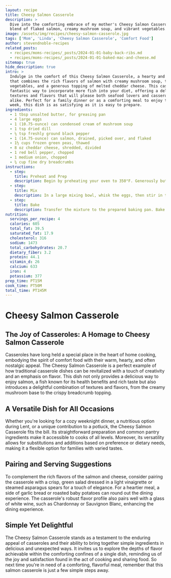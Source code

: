 ```yaml
---
layout: recipe
title: Cheesy Salmon Casserole
description: >
  Dive into the comforting embrace of my mother's Cheesy Salmon Casserole, a harmonious
  blend of flaked salmon, creamy mushroom soup, and vibrant vegetables.
image: /assets/img/recipes/cheesy-salmon-casserole.jpg
tags: ['Mom', 'Linda', 'Cheesy Salmon Casserole', 'Comfort Food']
author: stevendnoble-recipes
related_posts:
  - recipes/moms-recipes/_posts/2024-01-01-baby-back-ribs.md
  - recipes/moms-recipes/_posts/2024-01-01-baked-mac-and-cheese.md
sitemap: true
hide_description: true
intro: >
  Indulge in the comfort of this Cheesy Salmon Casserole, a hearty and nutritious dish
  that combines the rich flavors of salmon with creamy mushroom soup, tender
  vegetables, and a generous topping of melted cheddar cheese. This casserole is a
  fantastic way to incorporate more fish into your diet, offering a delightful mix of
  textures and flavors that will please both seafood lovers and casserole enthusiasts
  alike. Perfect for a family dinner or as a comforting meal to enjoy throughout the
  week, this dish is as satisfying as it is easy to prepare.
ingredients:
  - 1 tbsp unsalted butter, for greasing pan
  - 4 large eggs
  - 1 (10.75-ounce) can condensed cream of mushroom soup
  - 1 tsp dried dill
  - ¼ tsp freshly ground black pepper
  - 1 (14.75-ounce) can salmon, drained, picked over, and flaked
  - 1½ cups frozen green peas, thawed
  - 8 oz cheddar cheese, shredded, divided
  - 1 red bell pepper, chopped
  - 1 medium onion, chopped
  - ¼ cup fine dry breadcrumbs
instructions:
  - step:
    title: Preheat and Prep
    description: Begin by preheating your oven to 350°F. Generously butter an 11 x 7 x 2-inch baking pan.
  - step:
    title: Mix
    description: In a large mixing bowl, whisk the eggs, then stir in the cream of mushroom soup, dill, and black pepper until well blended. Add the salmon, peas, half of the cheddar cheese, bell pepper, onion, and breadcrumbs, stirring until all ingredients are evenly distributed.
  - step:
    title: Bake
    description: Transfer the mixture to the prepared baking pan. Bake for 45 minutes, then top with the remaining cheese and bake for an additional 5 minutes, or until the cheese is fully melted and bubbly. Let the casserole stand for 10 minutes before serving to allow it to set.
nutrition:
  servings_per_recipe: 4
  calories: 605
  total_fat: 39.5
  saturated_fat: 17.9
  cholesterol: 316
  sodium: 1473
  total_carbohydrates: 20.7
  dietary_fiber: 3.2
  protein: 44.1
  vitamin_d: 26
  calcium: 633
  iron: 4
  potassium: 377
prep_time: PT15M
cook_time: PT50M
total_time: PT1H5M
---
```


# Cheesy Salmon Casserole

## The Joy of Casseroles: A Homage to Cheesy Salmon Casserole

Casseroles have long held a special place in the heart of home cooking, embodying the spirit of comfort food with their warm, hearty, and often nostalgic appeal. The Cheesy Salmon Casserole is a perfect example of how traditional casserole dishes can be revitalized with a touch of creativity and an emphasis on flavor. This dish not only provides a delicious way to enjoy salmon, a fish known for its health benefits and rich taste but also introduces a delightful combination of textures and flavors, from the creamy mushroom base to the crispy breadcrumb topping.

## A Versatile Dish for All Occasions

Whether you're looking for a cozy weeknight dinner, a nutritious option during Lent, or a unique contribution to a potluck, the Cheesy Salmon Casserole fits the bill. Its straightforward preparation and common pantry ingredients make it accessible to cooks of all levels. Moreover, its versatility allows for substitutions and additions based on preference or dietary needs, making it a flexible option for families with varied tastes.

## Pairing and Serving Suggestions

To complement the rich flavors of the salmon and cheese, consider pairing the casserole with a crisp, green salad dressed in a light vinaigrette or steamed asparagus spears for a touch of elegance. For a heartier meal, a side of garlic bread or roasted baby potatoes can round out the dining experience. The casserole's robust flavor profile also pairs well with a glass of white wine, such as Chardonnay or Sauvignon Blanc, enhancing the dining experience.

## Simple Yet Delightful

The Cheesy Salmon Casserole stands as a testament to the enduring appeal of casseroles and their ability to bring together simple ingredients in delicious and unexpected ways. It invites us to explore the depths of flavor achievable within the comforting confines of a single dish, reminding us of the joy and satisfaction found in the act of cooking and sharing food. So next time you're in need of a comforting, flavorful meal, remember that this salmon casserole is just a few simple steps away.
